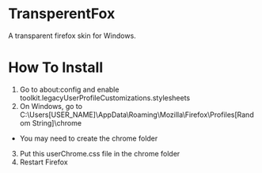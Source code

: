 # TransperentFox
A transparent firefox skin for Windows.

# How To Install
1) Go to about:config and enable toolkit.legacyUserProfileCustomizations.stylesheets
2) On Windows, go to C:\\Users\[USER_NAME]\AppData\Roaming\Mozilla\Firefox\Profiles\[Random String]\chrome
  - You may need to create the chrome folder
3) Put this userChrome.css file in the chrome folder
4) Restart Firefox
